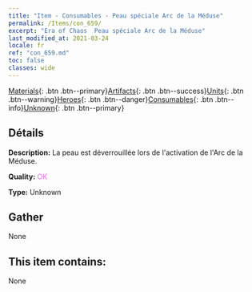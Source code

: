 ```yaml
---
title: "Item - Consumables - Peau spéciale Arc de la Méduse"
permalink: /Items/con_659/
excerpt: "Era of Chaos  Peau spéciale Arc de la Méduse"
last_modified_at: 2021-03-24
locale: fr
ref: "con_659.md"
toc: false
classes: wide
---
```

 [Materials](/fr/Items/){: .btn .btn--primary}[Artifacts](/fr/Items/Artifacts/){: .btn .btn--success}[Units](/fr/Items/Units/){: .btn .btn--warning}[Heroes](/fr/Items/Heroes/){: .btn .btn--danger}[Consumables](/fr/Items/Consumables/){: .btn .btn--info}[Unknown](/fr/Items/Unknown/){: .btn .btn--primary}

## Détails
 **Description:** La peau est déverrouillée lors de l'activation de l'Arc de la Méduse.

 **Quality:** <span style="color: #DA70D6">OK</span>

 **Type:** Unknown

## Gather

  None

## This item contains:

  None

